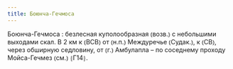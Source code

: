 ```yaml
---
title: Боюнча-Гечмоса
---
```


Боюнча-Гечмоса
: безлесная куполообразная ⦅возв.⦆ с небольшими выходами скал. В 2 км к ⦅ВСВ⦆ от ⦅н.п.⦆ Междуречье ⦅Судак.⦆, к ⦅СВ⦆, через обширную седловину, от ⦅г.⦆ Амбулапла – по соседнему проходу Мойса-Гечмез ⦅см.⦆ ⦃Г14⦄.
